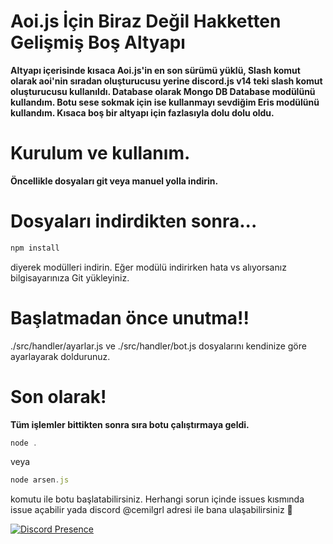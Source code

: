 # Aoi.js İçin Biraz Değil Hakketten Gelişmiş Boş Altyapı
**Altyapı içerisinde kısaca Aoi.js'in en son sürümü yüklü, Slash komut olarak aoi'nin sıradan oluşturucusu yerine discord.js v14 teki slash komut oluşturucusu kullanıldı. Database olarak Mongo DB Database modülünü kullandım. Botu sese sokmak için ise kullanmayı sevdiğim Eris modülünü kullandım. Kısaca boş bir altyapı için fazlasıyla dolu dolu oldu.**

# Kurulum ve kullanım.
**Öncellikle dosyaları git veya manuel yolla indirin.**

# Dosyaları indirdikten sonra...
```js
npm install
```
diyerek modülleri indirin. Eğer modülü indirirken hata vs alıyorsanız bilgisayarınıza Git yükleyiniz.

# Başlatmadan önce unutma!!
./src/handler/ayarlar.js ve ./src/handler/bot.js dosyalarını kendinize göre ayarlayarak doldurunuz.

# Son olarak!
**Tüm işlemler bittikten sonra sıra botu çalıştırmaya geldi.**
```js
node .
```
veya
```js
node arsen.js
```
komutu ile botu başlatabilirsiniz. Herhangi sorun içinde issues kısmında issue açabilir yada discord @cemilgrl adresi ile bana ulaşabilirsiniz 💖

[![Discord Presence](https://lanyard.cnrad.dev/api/378974293507440640?animated=true)](https://discord.com/users/378974293507440640)
